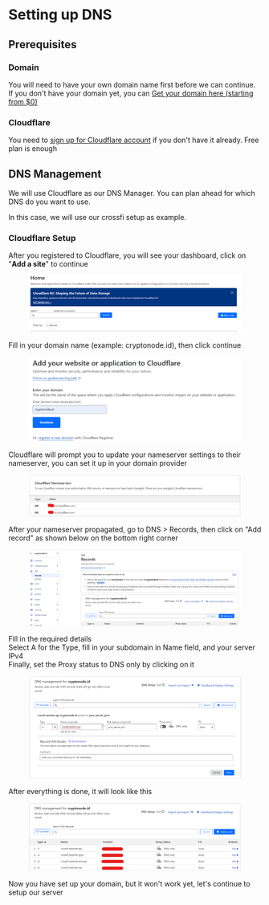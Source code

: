 # Setting up DNS

## Prerequisites

### Domain

You will need to have your own domain name first before we can continue.\
If you don't have your domain yet, you can [Get your domain here (starting from $0)](https://www.jdoqocy.com/he102cy63y5LNMNNMTNQVLNNQOVMQO?sid=cryptonode.id)

### Cloudflare

You need to [sign up for Cloudflare account](https://www.cloudflare.com/en-gb/plans/) if you don't have it already. Free plan is enough

## DNS Management

We will use Cloudflare as our DNS Manager. You can plan ahead for which DNS do you want to use.

In this case, we will use our crossfi setup as example.

### Cloudflare Setup

After you registered to Cloudflare, you will see your dashboard, click on "**Add a site**" to continue

<figure><img src="../.gitbook/assets/image (21).png" alt=""><figcaption></figcaption></figure>

Fill in your domain name (example: cryptonode.id), then click continue

<figure><img src="../.gitbook/assets/image (22).png" alt=""><figcaption></figcaption></figure>

Cloudflare will prompt you to update your nameserver settings to their nameserver, you can set it up in your domain provider

<figure><img src="../.gitbook/assets/image (24).png" alt=""><figcaption></figcaption></figure>

After your nameserver propagated, go to DNS > Records, then click on "Add record" as shown below on the bottom right corner

<figure><img src="../.gitbook/assets/image (25).png" alt=""><figcaption></figcaption></figure>

Fill in the required details\
Select A for the Type, fill in your subdomain in Name field, and your server IPv4\
Finally, set the Proxy status to DNS only by clicking on it

<figure><img src="../.gitbook/assets/image (26).png" alt=""><figcaption></figcaption></figure>

After everything is done, it will look like this

<figure><img src="../.gitbook/assets/image (27).png" alt=""><figcaption></figcaption></figure>

Now you have set up your domain, but it won't work yet, let's continue to setup our server
